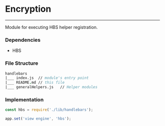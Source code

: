 # Encryption
---
Module for executing HBS helper registration.

### Dependencies
* HBS

### File Structure
```fs
handlebars
|___ index.js  // module's entry point
|___ README.md // this file
|___ generalHelpers.js   // Helper modules
```

### Implementation
```js
const hbs = require('./lib/handlebars');

app.set('view engine', 'hbs');
```
